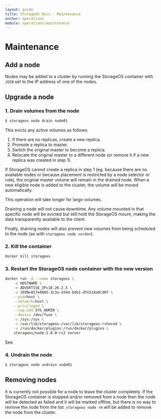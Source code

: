 ```yaml
---
layout: guide
title: StorageOS Docs - Maintenance
anchor: operations
module: operations/maintenance
---
```


# Maintenance

## Add a node

Nodes may be added to a cluster by running the StorageOS container with `JOIN`
set to the IP address of one of the nodes.

## Upgrade a node

### 1. Drain volumes from the node

```bash
$ storageos node drain node01
```

This evicts any active volumes as follows:

1. If there are no replicas, create a new replica.
2. Promote a replica to master.
3. Switch the original master to become a replica.
4. Relocate the original master to a different node (or remove it if a new replica was created in step 1).

If StorageOS cannot create a replica in step 1 (eg. because there are no
available nodes or because placement is restricted by a node selector or rule),
the original master volume will remain in the drained node. When a new eligible
node is added to the cluster, the volume will be moved automatically.

This operation will take longer for large volumes.

Draining a node will not cause downtime. Any volume mounted in that
specific node will be evicted but still hold the StorageOS mount, making the
data transparently available to the client.

Finally, draining nodes will also prevent new volumes from being scheduled to the
node (as with `storageos node cordon`).

### 2. Kill the container

```bash
docker kill storageos
```

### 3. Restart the StorageOS node container with the new version

```bash
docker run -d --name storageos \
    -e HOSTNAME \
    -e ADVERTISE_IP=10.26.2.5 \
    -e JOIN=017e4605-3c3a-434d-b4b1-dfe514a9cd0f \
    --pid=host \
    --network=host \
    --privileged \
    --cap-add SYS_ADMIN \
    --device /dev/fuse \
    -v /sys:/sys \
    -v /var/lib/storageos:/var/lib/storageos:rshared \
    -v /run/docker/plugins:/run/docker/plugins \
    storageos/node:1.0.0-rc2 server
```

See

### 4. Undrain the node

```bash
$ storageos node undrain node01
```

## Removing nodes

It is currently not possible for a node to leave the cluster completely. If the
StorageOS container is stopped and/or removed from a node then the node will be
detected as failed and it will be marked offline, but there is no way to remove
the node from the list. `storageos node rm` will be added to remove the node
from the cluster.
